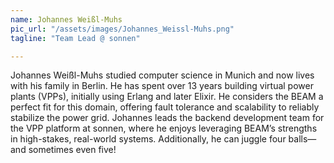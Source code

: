 ```yaml
---
name: Johannes Weißl-Muhs
pic_url: "/assets/images/Johannes_Weissl-Muhs.png"
tagline: "Team Lead @ sonnen"

---
```

Johannes Weißl-Muhs studied computer science in Munich and now lives with his family in Berlin. He has spent over 13 years building virtual power plants (VPPs), initially using Erlang and later Elixir. He considers the BEAM a perfect fit for this domain, offering fault tolerance and scalability to reliably stabilize the power grid. Johannes leads the backend development team for the VPP platform at sonnen, where he enjoys leveraging BEAM’s strengths in high-stakes, real-world systems. Additionally, he can juggle four balls—and sometimes even five!
